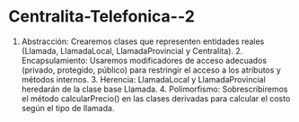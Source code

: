 # Centralita-Telefonica--2

1.	Abstracción: Crearemos clases que representen entidades reales (Llamada, LlamadaLocal, LlamadaProvincial y Centralita).
	2.	Encapsulamiento: Usaremos modificadores de acceso adecuados (privado, protegido, público) para restringir el acceso a los atributos y métodos internos.
	3.	Herencia: LlamadaLocal y LlamadaProvincial heredarán de la clase base Llamada.
	4.	Polimorfismo: Sobrescribiremos el método calcularPrecio() en las clases derivadas para calcular el costo según el tipo de llamada.
